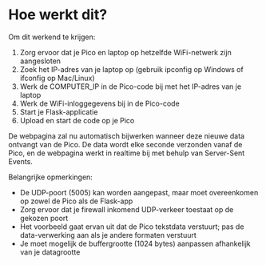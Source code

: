 # Hoe werkt dit?

Om dit werkend te krijgen:
1. Zorg ervoor dat je Pico en laptop op hetzelfde WiFi-netwerk zijn aangesloten
2. Zoek het IP-adres van je laptop op (gebruik ipconfig op Windows of ifconfig op Mac/Linux)
3. Werk de COMPUTER_IP in de Pico-code bij met het IP-adres van je laptop
4. Werk de WiFi-inloggegevens bij in de Pico-code
5. Start je Flask-applicatie
6. Upload en start de code op je Pico

De webpagina zal nu automatisch bijwerken wanneer deze nieuwe data ontvangt van de Pico. De data wordt elke seconde verzonden vanaf de Pico, en de webpagina werkt in realtime bij met behulp van Server-Sent Events.

Belangrijke opmerkingen:
- De UDP-poort (5005) kan worden aangepast, maar moet overeenkomen op zowel de Pico als de Flask-app
- Zorg ervoor dat je firewall inkomend UDP-verkeer toestaat op de gekozen poort
- Het voorbeeld gaat ervan uit dat de Pico tekstdata verstuurt; pas de data-verwerking aan als je andere formaten verstuurt
- Je moet mogelijk de buffergrootte (1024 bytes) aanpassen afhankelijk van je datagrootte